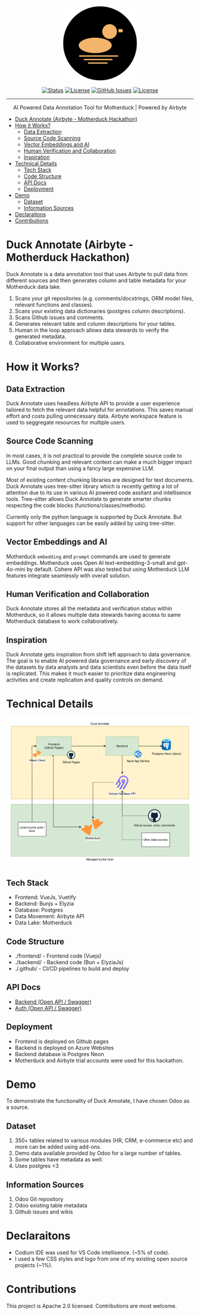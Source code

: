 <p align="center">
  <a href="https://annotate.ducklake.io" rel="noopener">
 <img width=200px src="https://raw.githubusercontent.com/ehassaan/duck-annotate/main/frontend/public/logos/dl_dark.png" alt="Project logo"></a>
</p>

<div align="center">

[![Status](https://img.shields.io/badge/status-active-success.svg)]()
[![License](https://img.shields.io/badge/dynamic/json?label=version&query=version&url=https://raw.githubusercontent.com/ehassaan/duck-annotate/main/frontend/package.json)](https://annotate.ducklake.io)
[![GitHub Issues](https://img.shields.io/github/issues/ehassaan/duck-annotate.svg)](https://github.com/ehassaan/duck-annotate/issues)
[![License](https://img.shields.io/badge/dynamic/json?label=license&query=license&url=https://raw.githubusercontent.com/ehassaan/duck-annotate/main/frontend/package.json)](/LICENSE)

</div>

---

<p align="center"> AI Powered Data Annotation Tool for Motherduck | Powered by Airbyte
    <br> 
</p>

- [Duck Annotate (Airbyte - Motherduck Hackathon)](#duck-annotate-airbyte---motherduck-hackathon)
- [How it Works?](#how-it-works)
  - [Data Extraction](#data-extraction)
  - [Source Code Scanning](#source-code-scanning)
  - [Vector Embeddings and AI](#vector-embeddings-and-ai)
  - [Human Verification and Collaboration](#human-verification-and-collaboration)
  - [Inspiration](#inspiration)
- [Technical Details](#technical-details)
  - [Tech Stack](#tech-stack)
  - [Code Structure](#code-structure)
  - [API Docs](#api-docs)
  - [Deployment](#deployment)
- [Demo](#demo)
  - [Dataset](#dataset)
  - [Information Sources](#information-sources)
- [Declaraitons](#declaraitons)
- [Contributions](#contributions)


# Duck Annotate (Airbyte - Motherduck Hackathon)

Duck Annotate is a data annotation tool that uses Airbyte to pull data from different sources and then generates column and table metadata for your Motherduck data lake.

1. Scans your git repositories (e.g. comments/docstrings, ORM model files, relevant functions and classes).
2. Scans your existing data dictionaries (postgres column descriptions).
3. Scans Github issues and comments.
4. Generates relevant table and column descriptions for your tables.
5. Human in the loop approach allows data stewards to verify the generated metadata.
6. Collaborative environment for multiple users.

# How it Works?

## Data Extraction

Duck Annotate uses headless Airbyte API to provide a user experience tailored to fetch the relevant data helpful for annotations. This saves manual effort and costs pulling unnecessary data. Airbyte workspace feature is used to seggregate resources for multiple users.

## Source Code Scanning

In most cases, it is not practical to provide the complete source code to LLMs. Good chunking and relevant context can make a much bigger impact on your final output than using a fancy large expensive LLM.

Most of existing content chunking libraries are designed for text documents. Duck Annotate uses tree-sitter library which is recently getting a lot of attention due to its use in various AI powered code assitant and intellisence tools. Tree-sitter allows Duck Annotate to generate smarter chunks respecting the code blocks (functions/classes/methods).

Currently only the python language is supported by Duck Annotate. But support for other languages can be easily added by using tree-sitter.

## Vector Embeddings and AI

Motherduck `embedding` and `prompt` commands are used to generate embeddings. Motherduck uses Open AI text-embedding-3-small and gpt-4o-mini by default. Cohere API was also tested but using Motherduck LLM features integrate seamlessly with overall solution.

## Human Verification and Collaboration

Duck Annotate stores all the metadata and verification status within Motherduck, so it allows multiple data stewards having access to same Motherduck database to work collaboratively.

## Inspiration

Duck Annotate gets inspiration from shift left approach to data governance. The goal is to enable AI powered data governance and early discovery of the datasets by data analysts and data scientists even before the data itself is replicated. This makes it much easier to prioritize data engineering activities and create replication and quality controls on demand.

# Technical Details

<img src="https://github.com/ehassaan/duck-annotate/blob/main/architecture.png?raw=true" width="600">

## Tech Stack

- Frontend: VueJs, Vuetify
- Backend: Bunjs + Elyzia
- Database: Postgres
- Data Movement: Airbyte API
- Data Lake: Motherduck


## Code Structure
- ./frontend/ - Frontend code (Vuejs)
- ./backend/ - Backend code (Bun + ElyziaJs)
- ./.github/ - CI/CD pipelines to build and deploy

## API Docs
- [Backend (Open API / Swagger)](https://api.annotate.ducklake.io/swagger)
- [Auth (Open API / Swagger)](https://api.annotate.ducklake.io/api/auth/swagger)

## Deployment

- Frontend is deployed on Github pages
- Backend is deployed on Azure Websites
- Backend database is Postgres Neon
- Motherduck and Airbyte trial accounts were used for this hackathon.

# Demo

To demonstrate the functionality of Duck Annotate, I have chosen Odoo as a source.

## Dataset
1. 350+ tables related to various modules (HR, CRM, e-commerce etc) and more can be added using add-ons.
2. Demo data available provided by Odoo for a large number of tables.
3. Some tables have metadata as well.
4. Uses postgres <3

## Information Sources

1. Odoo Git repository
2. Odoo existing table metadata
3. Github issues and wikis

# Declaraitons

- Codium IDE was used for VS Code intellisence. (~5% of code).
- I used a few CSS styles and logo from one of my existing open source projects (~1%).

# Contributions

This project is Apache 2.0 licensed. Contributions are most welcome.

